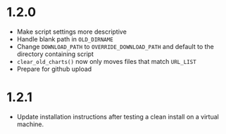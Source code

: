 # 1.2.0

- Make script settings more descriptive
- Handle blank path in `OLD_DIRNAME`
- Change `DOWNLOAD_PATH` to `OVERRIDE_DOWNLOAD_PATH` and default to the directory containing script
- `clear_old_charts()` now only moves files that match `URL_LIST`
- Prepare for github upload

# 1.2.1

- Update installation instructions after testing a clean install on a virtual machine.
